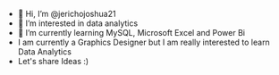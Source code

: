 - 👋 Hi, I’m @jerichojoshua21
- 👀 I’m interested in data analytics
- 🌱 I’m currently learning MySQL, Microsoft Excel and Power Bi
- I am currently a Graphics Designer but I am really interested to learn Data Analytics
- Let's share Ideas :) 
